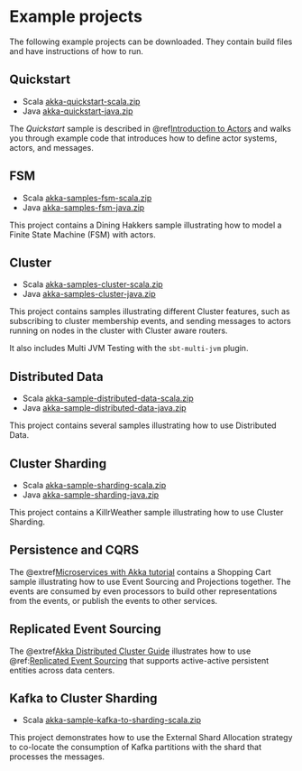 # Example projects

The following example projects can be downloaded. They contain build files and have instructions
of how to run.

## Quickstart

* Scala [akka-quickstart-scala.zip](../attachments/akka-quickstart-scala.zip)
* Java [akka-quickstart-java.zip](../attachments/akka-quickstart-java.zip)
 
The *Quickstart* sample is described in @ref[Introduction to Actors](../typed/actors.md#first-example) and walks you through example code that introduces how to define actor systems, actors, and
messages.

## FSM

* Scala [akka-samples-fsm-scala.zip](../attachments/akka-samples-fsm-scala.zip)
* Java [akka-samples-fsm-java.zip](../attachments/akka-samples-fsm-java.zip)

This project contains a Dining Hakkers sample illustrating how to model a Finite State Machine (FSM) with actors.

## Cluster

* Scala [akka-samples-cluster-scala.zip](../attachments/akka-samples-cluster-scala.zip)
* Java [akka-samples-cluster-java.zip](../attachments/akka-samples-cluster-java.zip)

This project contains samples illustrating different Cluster features, such as
subscribing to cluster membership events, and sending messages to actors running on nodes in the cluster
with Cluster aware routers.

It also includes Multi JVM Testing with the `sbt-multi-jvm` plugin.

## Distributed Data

* Scala [akka-sample-distributed-data-scala.zip](../attachments/akka-sample-distributed-data-scala.zip)
* Java [akka-sample-distributed-data-java.zip](../attachments/akka-sample-distributed-data-java.zip)

This project contains several samples illustrating how to use Distributed Data.

## Cluster Sharding

* Scala [akka-sample-sharding-scala.zip](../attachments/akka-sample-sharding-scala.zip)
* Java [akka-sample-sharding-java.zip](../attachments/akka-sample-sharding-java.zip)

This project contains a KillrWeather sample illustrating how to use Cluster Sharding.

## Persistence and CQRS

The @extref[Microservices with Akka tutorial](platform-guide:microservices-tutorial/) contains a
Shopping Cart sample illustrating how to use Event Sourcing and Projections together. The events are
consumed by even processors to build other representations from the events, or publish the events
to other services.

## Replicated Event Sourcing

The @extref[Akka Distributed Cluster Guide](akka-distributed-cluster:guide/3-active-active.html) illustrates how to use @ref:[Replicated Event Sourcing](../typed/replicated-eventsourcing.md) that supports
active-active persistent entities across data centers.

## Kafka to Cluster Sharding 

* Scala [akka-sample-kafka-to-sharding-scala.zip](../attachments/akka-sample-kafka-to-sharding-scala.zip)

This project demonstrates how to use the External Shard Allocation strategy to co-locate the consumption of Kafka
partitions with the shard that processes the messages.


